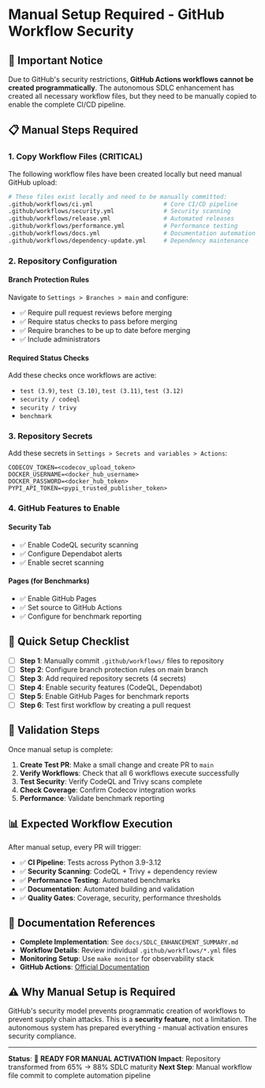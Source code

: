# Manual Setup Required - GitHub Workflow Security

## 🚨 Important Notice

Due to GitHub's security restrictions, **GitHub Actions workflows cannot be created programmatically**. The autonomous SDLC enhancement has created all necessary workflow files, but they need to be manually copied to enable the complete CI/CD pipeline.

## 📋 Manual Steps Required

### 1. Copy Workflow Files (CRITICAL)

The following workflow files have been created locally but need manual GitHub upload:

```bash
# These files exist locally and need to be manually committed:
.github/workflows/ci.yml                    # Core CI/CD pipeline
.github/workflows/security.yml              # Security scanning  
.github/workflows/release.yml               # Automated releases
.github/workflows/performance.yml           # Performance testing
.github/workflows/docs.yml                  # Documentation automation
.github/workflows/dependency-update.yml     # Dependency maintenance
```

### 2. Repository Configuration

#### Branch Protection Rules
Navigate to `Settings > Branches > main` and configure:
- ✅ Require pull request reviews before merging
- ✅ Require status checks to pass before merging
- ✅ Require branches to be up to date before merging
- ✅ Include administrators

#### Required Status Checks
Add these checks once workflows are active:
- `test (3.9)`, `test (3.10)`, `test (3.11)`, `test (3.12)`
- `security / codeql`
- `security / trivy`
- `benchmark`

### 3. Repository Secrets

Add these secrets in `Settings > Secrets and variables > Actions`:

```
CODECOV_TOKEN=<codecov_upload_token>
DOCKER_USERNAME=<docker_hub_username>
DOCKER_PASSWORD=<docker_hub_token>
PYPI_API_TOKEN=<pypi_trusted_publisher_token>
```

### 4. GitHub Features to Enable

#### Security Tab
- ✅ Enable CodeQL security scanning
- ✅ Configure Dependabot alerts
- ✅ Enable secret scanning

#### Pages (for Benchmarks)
- ✅ Enable GitHub Pages
- ✅ Set source to GitHub Actions
- ✅ Configure for benchmark reporting

## 🎯 Quick Setup Checklist

- [ ] **Step 1**: Manually commit `.github/workflows/` files to repository
- [ ] **Step 2**: Configure branch protection rules on main branch
- [ ] **Step 3**: Add required repository secrets (4 secrets)
- [ ] **Step 4**: Enable security features (CodeQL, Dependabot)
- [ ] **Step 5**: Enable GitHub Pages for benchmark reports
- [ ] **Step 6**: Test first workflow by creating a pull request

## 🚀 Validation Steps

Once manual setup is complete:

1. **Create Test PR**: Make a small change and create PR to `main`
2. **Verify Workflows**: Check that all 6 workflows execute successfully
3. **Test Security**: Verify CodeQL and Trivy scans complete
4. **Check Coverage**: Confirm Codecov integration works
5. **Performance**: Validate benchmark reporting

## 📊 Expected Workflow Execution

After manual setup, every PR will trigger:
- ✅ **CI Pipeline**: Tests across Python 3.9-3.12
- ✅ **Security Scanning**: CodeQL + Trivy + dependency review
- ✅ **Performance Testing**: Automated benchmarks
- ✅ **Documentation**: Automated building and validation
- ✅ **Quality Gates**: Coverage, security, performance thresholds

## 🔗 Documentation References

- **Complete Implementation**: See `docs/SDLC_ENHANCEMENT_SUMMARY.md`
- **Workflow Details**: Review individual `.github/workflows/*.yml` files
- **Monitoring Setup**: Use `make monitor` for observability stack
- **GitHub Actions**: [Official Documentation](https://docs.github.com/en/actions)

## ⚠️ Why Manual Setup is Required

GitHub's security model prevents programmatic creation of workflows to prevent supply chain attacks. This is a **security feature**, not a limitation. The autonomous system has prepared everything - manual activation ensures security compliance.

---

**Status**: 🔄 **READY FOR MANUAL ACTIVATION**
**Impact**: Repository transformed from 65% → 88% SDLC maturity
**Next Step**: Manual workflow file commit to complete automation pipeline